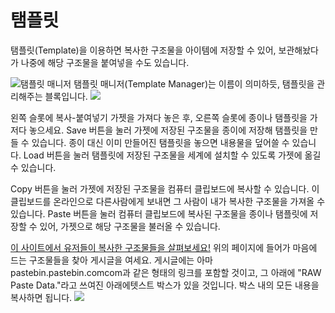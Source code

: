 # 탬플릿
탬플릿(Template)을 이용하면 복사한 구조물을 아이템에 저장할 수 있어, 보관해놨다가 나중에 해당 구조물을 붙여넣을 수도 있습니다.

![탬플릿 매니저](item:buildinggadgets:templatemanager)
탬플릿 매니저(Template Manager)는 이름이 의미하듯, 탬플릿을 관리해주는 블록입니다.
![](managergui.png)

왼쪽 슬롯에 복사-붙여넣기 가젯을 가져다 놓은 후, 오른쪽 슬롯에 종이나 탬플릿을 가저다 놓으세요.
Save 버튼을 눌러 가젯에 저장된 구조물을 종이에 저장해 탬플릿을 만들 수 있습니다. 종이 대신 이미 만들어진 탬플릿을 놓으면 내용물을 덮어쓸 수 있습니다.
Load 버튼을 눌러 탬플릿에 저장된 구조물을 세계에 설치할 수 있도록 가젯에 옮길 수 있습니다. 

Copy 버튼을 눌러 가젯에 저장된 구조물을 컴퓨터 클립보드에 복사할 수 있습니다. 이 클립보드를 온라인으로 다른사람에게 보내면 그 사람이 내가 복사한 구조물을 가져올 수 있습니다.
Paste 버튼을 눌러 컴퓨터 클립보드에 복사된 구조물을 종이나 탬플릿에 저장할 수 있어, 가젯으로 해당 구조물을 불러올 수 있습니다.

[이 사이트에서 유저들이 복사한 구조물들을 살펴보세요!](https://www.reddit.com/r/9x9/)
위의 페이지에 들어가 마음에 드는 구조물들을 찾아 게시글을 여세요. 게시글에는 아마 pastebin.pastebin.comcom과 같은 형태의 링크를 포함할 것이고, 그 아래에 "RAW Paste Data."라고 쓰여진 아래에텟스트 박스가 있을 것입니다. 박스 내의 모든 내용을 복사하면 됩니다.
![](pastebin.png)